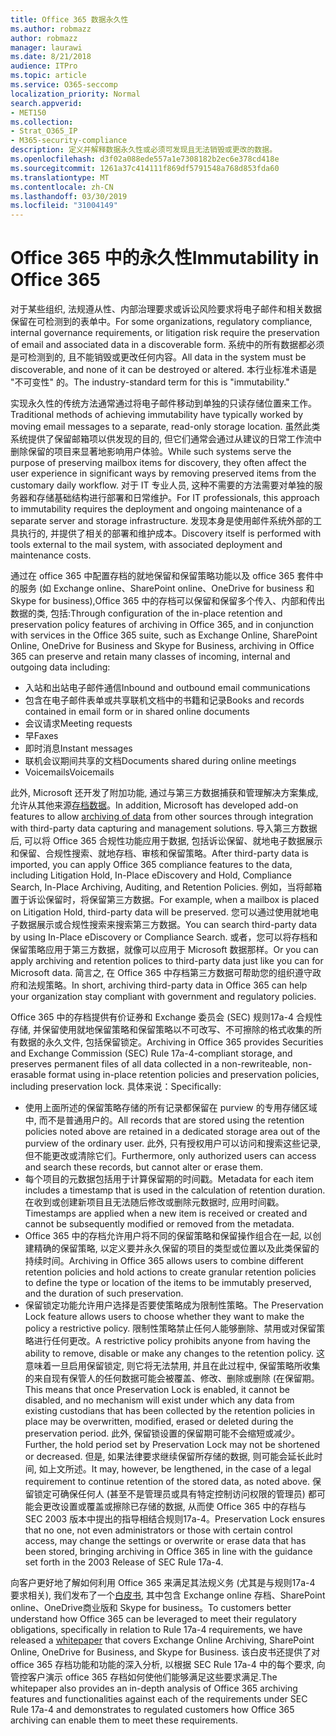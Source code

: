 ```yaml
---
title: Office 365 数据永久性
ms.author: robmazz
author: robmazz
manager: laurawi
ms.date: 8/21/2018
audience: ITPro
ms.topic: article
ms.service: O365-seccomp
localization_priority: Normal
search.appverid:
- MET150
ms.collection:
- Strat_O365_IP
- M365-security-compliance
description: 定义并解释数据永久性或必须可发现且无法销毁或更改的数据。
ms.openlocfilehash: d3f02a088ede557a1e7308182b2ec6e378cd418e
ms.sourcegitcommit: 1261a37c414111f869df5791548a768d853fda60
ms.translationtype: MT
ms.contentlocale: zh-CN
ms.lasthandoff: 03/30/2019
ms.locfileid: "31004149"
---
```

# <a name="immutability-in-office-365"></a><span data-ttu-id="4dc9c-103">Office 365 中的永久性</span><span class="sxs-lookup"><span data-stu-id="4dc9c-103">Immutability in Office 365</span></span>
<span data-ttu-id="4dc9c-104">对于某些组织, 法规遵从性、内部治理要求或诉讼风险要求将电子邮件和相关数据保留在可检测到的表单中。</span><span class="sxs-lookup"><span data-stu-id="4dc9c-104">For some organizations, regulatory compliance, internal governance requirements, or litigation risk require the preservation of email and associated data in a discoverable form.</span></span> <span data-ttu-id="4dc9c-105">系统中的所有数据都必须是可检测到的, 且不能销毁或更改任何内容。</span><span class="sxs-lookup"><span data-stu-id="4dc9c-105">All data in the system must be discoverable, and none of it can be destroyed or altered.</span></span> <span data-ttu-id="4dc9c-106">本行业标准术语是 "不可变性" 的。</span><span class="sxs-lookup"><span data-stu-id="4dc9c-106">The industry-standard term for this is "immutability."</span></span> 

<span data-ttu-id="4dc9c-107">实现永久性的传统方法通常通过将电子邮件移动到单独的只读存储位置来工作。</span><span class="sxs-lookup"><span data-stu-id="4dc9c-107">Traditional methods of achieving immutability have typically worked by moving email messages to a separate, read-only storage location.</span></span> <span data-ttu-id="4dc9c-108">虽然此类系统提供了保留邮箱项以供发现的目的, 但它们通常会通过从建议的日常工作流中删除保留的项目来显著地影响用户体验。</span><span class="sxs-lookup"><span data-stu-id="4dc9c-108">While such systems serve the purpose of preserving mailbox items for discovery, they often affect the user experience in significant ways by removing preserved items from the customary daily workflow.</span></span> <span data-ttu-id="4dc9c-109">对于 IT 专业人员, 这种不需要的方法需要对单独的服务器和存储基础结构进行部署和日常维护。</span><span class="sxs-lookup"><span data-stu-id="4dc9c-109">For IT professionals, this approach to immutability requires the deployment and ongoing maintenance of a separate server and storage infrastructure.</span></span> <span data-ttu-id="4dc9c-110">发现本身是使用邮件系统外部的工具执行的, 并提供了相关的部署和维护成本。</span><span class="sxs-lookup"><span data-stu-id="4dc9c-110">Discovery itself is performed with tools external to the mail system, with associated deployment and maintenance costs.</span></span>

<span data-ttu-id="4dc9c-111">通过在 office 365 中配置存档的就地保留和保留策略功能以及 office 365 套件中的服务 (如 Exchange online、SharePoint online、OneDrive for business 和 Skype for business),Office 365 中的存档可以保留和保留多个传入、内部和传出数据的类, 包括:</span><span class="sxs-lookup"><span data-stu-id="4dc9c-111">Through configuration of the in-place retention and preservation policy features of archiving in Office 365, and in conjunction with services in the Office 365 suite, such as Exchange Online, SharePoint Online, OneDrive for Business and Skype for Business, archiving in Office 365 can preserve and retain many classes of incoming, internal and outgoing data including:</span></span>
- <span data-ttu-id="4dc9c-112">入站和出站电子邮件通信</span><span class="sxs-lookup"><span data-stu-id="4dc9c-112">Inbound and outbound email communications</span></span>
- <span data-ttu-id="4dc9c-113">包含在电子邮件表单或共享联机文档中的书籍和记录</span><span class="sxs-lookup"><span data-stu-id="4dc9c-113">Books and records contained in email form or in shared online documents</span></span>
- <span data-ttu-id="4dc9c-114">会议请求</span><span class="sxs-lookup"><span data-stu-id="4dc9c-114">Meeting requests</span></span>
- <span data-ttu-id="4dc9c-115">早</span><span class="sxs-lookup"><span data-stu-id="4dc9c-115">Faxes</span></span>
- <span data-ttu-id="4dc9c-116">即时消息</span><span class="sxs-lookup"><span data-stu-id="4dc9c-116">Instant messages</span></span>
- <span data-ttu-id="4dc9c-117">联机会议期间共享的文档</span><span class="sxs-lookup"><span data-stu-id="4dc9c-117">Documents shared during online meetings</span></span>
- <span data-ttu-id="4dc9c-118">Voicemails</span><span class="sxs-lookup"><span data-stu-id="4dc9c-118">Voicemails</span></span>

<span data-ttu-id="4dc9c-119">此外, Microsoft 还开发了附加功能, 通过与第三方数据捕获和管理解决方案集成, 允许从其他来源[存档数据](https://support.office.com/article/Archiving-third-party-data-in-Office-365-0ce338d5-3666-4a18-86ab-c6910ff408cc)。</span><span class="sxs-lookup"><span data-stu-id="4dc9c-119">In addition, Microsoft has developed add-on features to allow [archiving of data](https://support.office.com/article/Archiving-third-party-data-in-Office-365-0ce338d5-3666-4a18-86ab-c6910ff408cc) from other sources through integration with third-party data capturing and management solutions.</span></span> <span data-ttu-id="4dc9c-120">导入第三方数据后, 可以将 Office 365 合规性功能应用于数据, 包括诉讼保留、就地电子数据展示和保留、合规性搜索、就地存档、审核和保留策略。</span><span class="sxs-lookup"><span data-stu-id="4dc9c-120">After third-party data is imported, you can apply Office 365 compliance features to the data, including Litigation Hold, In-Place eDiscovery and Hold, Compliance Search, In-Place Archiving, Auditing, and Retention Policies.</span></span> <span data-ttu-id="4dc9c-121">例如，当将邮箱置于诉讼保留时，将保留第三方数据。</span><span class="sxs-lookup"><span data-stu-id="4dc9c-121">For example, when a mailbox is placed on Litigation Hold, third-party data will be preserved.</span></span> <span data-ttu-id="4dc9c-122">您可以通过使用就地电子数据展示或合规性搜索来搜索第三方数据。</span><span class="sxs-lookup"><span data-stu-id="4dc9c-122">You can search third-party data by using In-Place eDiscovery or Compliance Search.</span></span> <span data-ttu-id="4dc9c-123">或者，您可以将存档和保留策略应用于第三方数据，就像可以应用于 Microsoft 数据那样。</span><span class="sxs-lookup"><span data-stu-id="4dc9c-123">Or you can apply archiving and retention polices to third-party data just like you can for Microsoft data.</span></span> <span data-ttu-id="4dc9c-124">简言之, 在 Office 365 中存档第三方数据可帮助您的组织遵守政府和法规策略。</span><span class="sxs-lookup"><span data-stu-id="4dc9c-124">In short, archiving third-party data in Office 365 can help your organization stay compliant with government and regulatory policies.</span></span>

<span data-ttu-id="4dc9c-125">Office 365 中的存档提供有价证券和 Exchange 委员会 (SEC) 规则17a-4 合规性存储, 并保留使用就地保留策略和保留策略以不可改写、不可擦除的格式收集的所有数据的永久文件, 包括保留锁定。</span><span class="sxs-lookup"><span data-stu-id="4dc9c-125">Archiving in Office 365 provides Securities and Exchange Commission (SEC) Rule 17a-4-compliant storage, and preserves permanent files of all data collected in a non-rewriteable, non-erasable format using in-place retention policies and preservation policies, including preservation lock.</span></span> <span data-ttu-id="4dc9c-126">具体来说：</span><span class="sxs-lookup"><span data-stu-id="4dc9c-126">Specifically:</span></span>
- <span data-ttu-id="4dc9c-127">使用上面所述的保留策略存储的所有记录都保留在 purview 的专用存储区域中, 而不是普通用户的。</span><span class="sxs-lookup"><span data-stu-id="4dc9c-127">All records that are stored using the retention policies noted above are retained in a dedicated storage area out of the purview of the ordinary user.</span></span> <span data-ttu-id="4dc9c-128">此外, 只有授权用户可以访问和搜索这些记录, 但不能更改或清除它们。</span><span class="sxs-lookup"><span data-stu-id="4dc9c-128">Furthermore, only authorized users can access and search these records, but cannot alter or erase them.</span></span>
- <span data-ttu-id="4dc9c-129">每个项目的元数据包括用于计算保留期的时间戳。</span><span class="sxs-lookup"><span data-stu-id="4dc9c-129">Metadata for each item includes a timestamp that is used in the calculation of retention duration.</span></span> <span data-ttu-id="4dc9c-130">在收到或创建新项目且无法随后修改或删除元数据时, 应用时间戳。</span><span class="sxs-lookup"><span data-stu-id="4dc9c-130">Timestamps are applied when a new item is received or created and cannot be subsequently modified or removed from the metadata.</span></span>
- <span data-ttu-id="4dc9c-131">Office 365 中的存档允许用户将不同的保留策略和保留操作组合在一起, 以创建精确的保留策略, 以定义要并永久保留的项目的类型或位置以及此类保留的持续时间。</span><span class="sxs-lookup"><span data-stu-id="4dc9c-131">Archiving in Office 365 allows users to combine different retention policies and hold actions to create granular retention policies to define the type or location of the items to be immutably preserved, and the duration of such preservation.</span></span>
- <span data-ttu-id="4dc9c-132">保留锁定功能允许用户选择是否要使策略成为限制性策略。</span><span class="sxs-lookup"><span data-stu-id="4dc9c-132">The Preservation Lock feature allows users to choose whether they want to make the policy a restrictive policy.</span></span> <span data-ttu-id="4dc9c-133">限制性策略禁止任何人能够删除、禁用或对保留策略进行任何更改。</span><span class="sxs-lookup"><span data-stu-id="4dc9c-133">A restrictive policy prohibits anyone from having the ability to remove, disable or make any changes to the retention policy.</span></span> <span data-ttu-id="4dc9c-134">这意味着一旦启用保留锁定, 则它将无法禁用, 并且在此过程中, 保留策略所收集的来自现有保管人的任何数据可能会被覆盖、修改、删除或删除 (在保留期。</span><span class="sxs-lookup"><span data-stu-id="4dc9c-134">This means that once Preservation Lock is enabled, it cannot be disabled, and no mechanism will exist under which any data from existing custodians that has been collected by the retention policies in place may be overwritten, modified, erased or deleted during the preservation period.</span></span> <span data-ttu-id="4dc9c-135">此外, 保留锁设置的保留期可能不会缩短或减少。</span><span class="sxs-lookup"><span data-stu-id="4dc9c-135">Further, the hold period set by Preservation Lock may not be shortened or decreased.</span></span> <span data-ttu-id="4dc9c-136">但是, 如果法律要求继续保留所存储的数据, 则可能会延长此时间, 如上文所述。</span><span class="sxs-lookup"><span data-stu-id="4dc9c-136">It may, however, be lengthened, in the case of a legal requirement to continue retention of the stored data, as noted above.</span></span> <span data-ttu-id="4dc9c-137">保留锁定可确保任何人 (甚至不是管理员或具有特定控制访问权限的管理员) 都可能会更改设置或覆盖或擦除已存储的数据, 从而使 Office 365 中的存档与 SEC 2003 版本中提出的指导相结合规则17a-4。</span><span class="sxs-lookup"><span data-stu-id="4dc9c-137">Preservation Lock ensures that no one, not even administrators or those with certain control access, may change the settings or overwrite or erase data that has been stored, bringing archiving in Office 365 in line with the guidance set forth in the 2003 Release of SEC Rule 17a-4.</span></span>

<span data-ttu-id="4dc9c-138">向客户更好地了解如何利用 Office 365 来满足其法规义务 (尤其是与规则17a-4 要求相关), 我们发布了一个[白皮书](https://go.microsoft.com/fwlink/?linkid=830440), 其中包含 Exchange online 存档、SharePoint online、OneDrive商业版和 Skype for business。</span><span class="sxs-lookup"><span data-stu-id="4dc9c-138">To customers better understand how Office 365 can be leveraged to meet their regulatory obligations, specifically in relation to Rule 17a-4 requirements, we have released a [whitepaper](https://go.microsoft.com/fwlink/?linkid=830440) that covers Exchange Online Archiving, SharePoint Online, OneDrive for Business, and Skype for Business.</span></span> <span data-ttu-id="4dc9c-139">该白皮书还提供了对 office 365 存档功能和功能的深入分析, 以根据 SEC Rule 17a-4 中的每个要求, 向管控客户演示 office 365 存档如何使他们能够满足这些要求满足.</span><span class="sxs-lookup"><span data-stu-id="4dc9c-139">The whitepaper also provides an in-depth analysis of Office 365 archiving features and functionalities against each of the requirements under SEC Rule 17a-4 and demonstrates to regulated customers how Office 365 archiving can enable them to meet these requirements.</span></span>